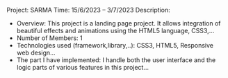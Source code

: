 Project: SARMA
Time: 15/6/2023 – 3/7/2023
Description:
+ Overview: This project is a landing page project. It allows integration of beautiful effects and animations using the HTML5 language, CSS3,…
+ Number of Members: 1
+ Technologies used (framework,library,..): CSS3, HTML5, Responsive web design…
+ The part I have implemented: I handle both the user interface and the logic parts of various features in this project…
